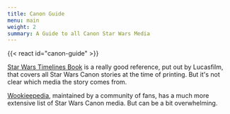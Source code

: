 ```yaml
---
title: Canon Guide
menu: main
weight: 2
summary: A Guide to all Canon Star Wars Media
---
```


{{< react id="canon-guide" >}}

[Star Wars Timelines Book](https://a.co/d/3Ayzvxd) is a really good reference, put out by Lucasfilm, that covers all Star Wars Canon stories at the time of printing. But it's not clear which media the story comes from.

[Wookieepedia](https://starwars.fandom.com/wiki/Timeline_of_canon_media), maintained by a community of fans, has a much more extensive list of Star Wars Canon media. But can be a bit overwhelming.
